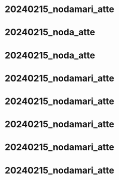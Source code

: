 # 20240215_nodamari_atte
# 20240215_noda_atte
# 20240215_noda_atte
# 20240215_nodamari_atte
# 20240215_nodamari_atte
# 20240215_nodamari_atte
# 20240215_nodamari_atte
# 20240215_nodamari_atte
